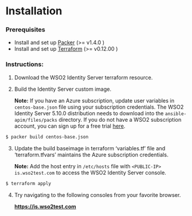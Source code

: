 # Installation

### Prerequisites

* Install and set up [Packer](https://www.packer.io/) (>= v1.4.0 )
* Install and set up [Terraform](https://www.terraform.io/) (>= v0.12.00 )


### Instructions:

1. Download the WSO2  Identity Server terraform resource.

2. Build the Identity Server custom image. 

   **Note:**  If you have an Azure subscription, update user variables in `centos-base.json`  file using your subscription credentials. The WSO2 Identity Server  5.10.0 distribution needs to download into the  `ansible-apim/files/packs` directory. If you do not have a WSO2 subscription account, you can sign up for a free trial [here](https://wso2.com/free-trial-subscription). 

```bash
$ packer build centos-base.json 
```

3. Update the build baseimage in terraform ‘variables.tf’ file and ‘terraform.tfvars’ maintains the Azure subscription credentials. 

   **Note:**  Add the host entry in  `/etc/hosts` file with `<PUBLIC-IP> is.wso2test.com`  to access the WSO2 Identity Server console. 

```bash
$ terraform apply  
```

 
4. Try navigating to the following consoles from your favorite browser.

    **https://is.wso2test.com**
